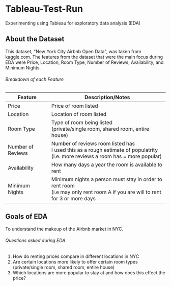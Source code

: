 # Tableau-Test-Run
Experimenting using Tableau for exploratory data analysis (EDA)
## About the Dataset
This dataset, "New York City Airbnb Open Data", was taken from kaggle.com. The features from the dataset that were the main focus during EDA were Price, Location, Room Type, Number of Reviews, Availability, and Minimum Nights.

###### Breakdown of each Feature
| Feature                | Description/Notes |
| -------------          | -------------     |
| Price                  | Price of room listed                                  |
| Location               | Location of room listed                               |
| Room Type              | Type of room being listed <br> (private/single room, shared room, entire house)     |
| Number of Reviews      | Number of reviews room listed has <br> I used this as a rough estimate of populatrity <br> (i.e. more reviews a room has = more popular)        |
| Availability           | How many days a year the room is available to rent    |
| Minimum Nights         | Minimum nights a person must stay in order to rent room <br> (i.e may only rent room A if you are will to rent for 3 or more days   |

## Goals of EDA
To understand the makeup of the Airbnb market in NYC. 

###### Questions asked during EDA

1. How do renting prices compare in different locations in NYC
2. Are certain locations more likely to offer certain room types (private/single room, shared room, entire house)
3. Which locations are more popular to stay at and how does this effect the price?
